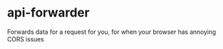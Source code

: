 # api-forwarder
Forwards data for a request for you, for when your browser has annoying CORS issues
